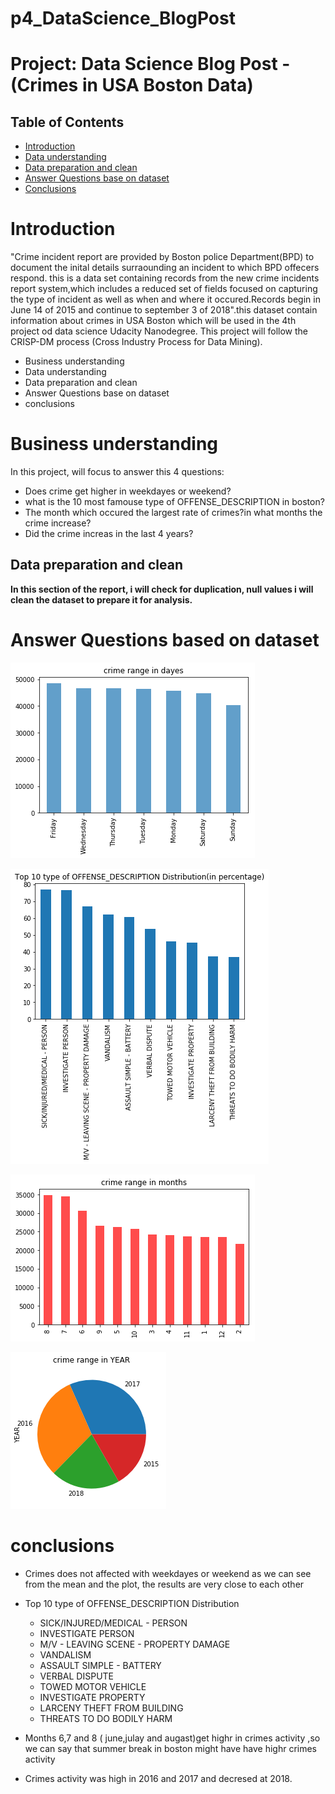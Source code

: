# p4_DataScience_BlogPost
# Project: Data Science Blog Post - (Crimes in USA Boston Data)

## Table of Contents
<ul>
<li><a href="#intro">Introduction</a></li>
<li><a href="#Data understanding">Data understanding</a></li>
<li><a href="#Data preparation and clean">Data preparation and clean</a></li>
<li><a href="#Answer Questions base on dataset">Answer Questions base on dataset</a></li>
<li><a href="#conclusions">Conclusions</a></li>
</ul>

<a id='intro'></a>

# Introduction
"Crime incident report are provided by Boston police Department(BPD) to document the inital details surraounding an incident to which BPD offecers respond. this is a data set containing records from the new crime incidents report system,which includes a reduced set of fields focused on capturing the type of incident as well as  when and where it occured.Records  begin in June 14  of 2015 and continue to september 3 of 2018".this dataset contain information about crimes in USA Boston which will be used  in the 4th project od data science Udacity Nanodegree.
This project will follow the CRISP-DM process (Cross Industry Process for Data Mining).

- Business understanding
- Data understanding
- Data preparation and clean
- Answer Questions base on dataset 
- conclusions
<a id='Business understanding'></a>

# Business understanding

In this project, will focus to answer this 4 questions:

- Does crime get higher in weekdayes or weekend?
- what is the 10 most famouse type of OFFENSE_DESCRIPTION in boston?
- The month which occured the largest rate of crimes?in what months the crime increase?
- Did the crime increas in the last 4 years?
<a id='Data preparation and clean'></a>
## Data preparation and clean

**In this section of the report, i will check for duplication, null values i will clean the dataset to prepare it for analysis.**
<a id='Answer Questions base on dataset'></a>
# Answer Questions based on dataset 

![](images/crime%20range%20in%20days.png)

![](images/Top%2010%20type%20of%20OFFENSE_DESCRIPTION%20Distribution.png)

![](images/crime%20range%20in%20months.png)

![](images/Crime%20range%20in%20YEAR.png)

<a id='conclusions '></a>

# conclusions 

- Crimes does not affected with weekdayes or weekend as we can see from the mean and the plot, the results are very close to each other
- Top 10 type of OFFENSE_DESCRIPTION Distribution
  - SICK/INJURED/MEDICAL - PERSON           
  - INVESTIGATE PERSON                      
  - M/V - LEAVING SCENE - PROPERTY DAMAGE    
  - VANDALISM                                
  - ASSAULT SIMPLE - BATTERY                 
  - VERBAL DISPUTE                           
  - TOWED MOTOR VEHICLE                      
  - INVESTIGATE PROPERTY                    
  - LARCENY THEFT FROM BUILDING               
  - THREATS TO DO BODILY HARM    

-  Months 6,7 and 8 ( june,julay and augast)get highr in crimes activity ,so we can say that summer break in boston might have have highr crimes activity
- Crimes activity was high in 2016 and 2017 and decresed at 2018.
